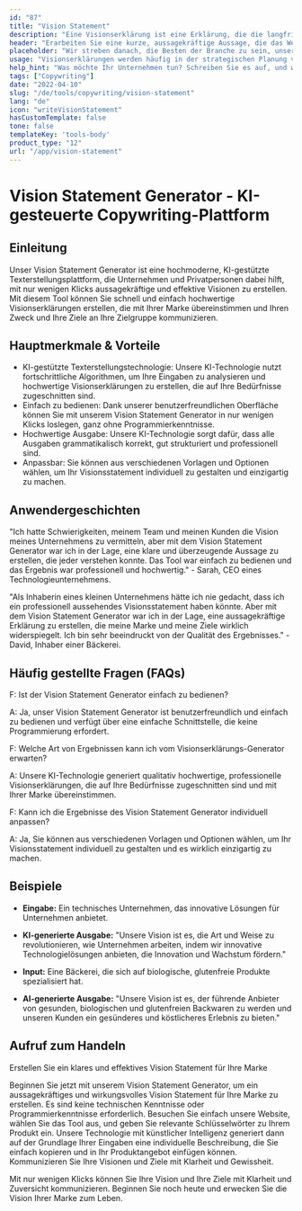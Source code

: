 ```yaml
---
id: "87"
title: "Vision Statement"
description: "Eine Visionserklärung ist eine Erklärung, die die langfristigen Ziele eines Unternehmens umreißt. Es ist eine Erklärung darüber, was das Unternehmen erreichen möchte, und sie wird oft als Mittel zur Motivation und Inspiration der Mitarbeiter eingesetzt."
header: "Erarbeiten Sie eine kurze, aussagekräftige Aussage, die das Wesen Ihres Unternehmens erfasst."
placeholder: "Wir streben danach, die Besten der Branche zu sein, unseren Kunden die bestmögliche Erfahrung zu bieten und einen positiven Einfluss auf die Welt zu nehmen."
usage: "Visionserklärungen werden häufig in der strategischen Planung verwendet, um die Entscheidungsfindung zu steuern und Mitarbeiter und Kunden zu inspirieren. Der folgende Generator kann Ihnen helfen, eine Visionserklärung zu erstellen, die eng mit Ihrer Marke abgestimmt ist."
help_hint: "Was möchte Ihr Unternehmen tun? Schreiben Sie es auf, und wir werden es auf der Grundlage der bereitgestellten Informationen in ein Vision Statement verwandeln."
tags: ["Copywriting"]
date: "2022-04-10"
slug: "/de/tools/copywriting/vision-statement"
lang: "de"
icon: "writeVisionStatement"
hasCustomTemplate: false
tone: false
templateKey: 'tools-body'
product_type: "12"
url: "/app/vision-statement"
---
```


# Vision Statement Generator - KI-gesteuerte Copywriting-Plattform

## Einleitung
Unser Vision Statement Generator ist eine hochmoderne, KI-gestützte Texterstellungsplattform, die Unternehmen und Privatpersonen dabei hilft, mit nur wenigen Klicks aussagekräftige und effektive Visionen zu erstellen. Mit diesem Tool können Sie schnell und einfach hochwertige Visionserklärungen erstellen, die mit Ihrer Marke übereinstimmen und Ihren Zweck und Ihre Ziele an Ihre Zielgruppe kommunizieren.

## Hauptmerkmale & Vorteile
- KI-gestützte Texterstellungstechnologie: Unsere KI-Technologie nutzt fortschrittliche Algorithmen, um Ihre Eingaben zu analysieren und hochwertige Visionserklärungen zu erstellen, die auf Ihre Bedürfnisse zugeschnitten sind.
- Einfach zu bedienen: Dank unserer benutzerfreundlichen Oberfläche können Sie mit unserem Vision Statement Generator in nur wenigen Klicks loslegen, ganz ohne Programmierkenntnisse.
- Hochwertige Ausgabe: Unsere KI-Technologie sorgt dafür, dass alle Ausgaben grammatikalisch korrekt, gut strukturiert und professionell sind.
- Anpassbar: Sie können aus verschiedenen Vorlagen und Optionen wählen, um Ihr Visionsstatement individuell zu gestalten und einzigartig zu machen.

## Anwendergeschichten
"Ich hatte Schwierigkeiten, meinem Team und meinen Kunden die Vision meines Unternehmens zu vermitteln, aber mit dem Vision Statement Generator war ich in der Lage, eine klare und überzeugende Aussage zu erstellen, die jeder verstehen konnte. Das Tool war einfach zu bedienen und das Ergebnis war professionell und hochwertig." - Sarah, CEO eines Technologieunternehmens.

"Als Inhaberin eines kleinen Unternehmens hätte ich nie gedacht, dass ich ein professionell aussehendes Visionsstatement haben könnte. Aber mit dem Vision Statement Generator war ich in der Lage, eine aussagekräftige Erklärung zu erstellen, die meine Marke und meine Ziele wirklich widerspiegelt. Ich bin sehr beeindruckt von der Qualität des Ergebnisses." - David, Inhaber einer Bäckerei.

## Häufig gestellte Fragen (FAQs)

F: Ist der Vision Statement Generator einfach zu bedienen?

A: Ja, unser Vision Statement Generator ist benutzerfreundlich und einfach zu bedienen und verfügt über eine einfache Schnittstelle, die keine Programmierung erfordert.

F: Welche Art von Ergebnissen kann ich vom Visionserklärungs-Generator erwarten?

A: Unsere KI-Technologie generiert qualitativ hochwertige, professionelle Visionserklärungen, die auf Ihre Bedürfnisse zugeschnitten sind und mit Ihrer Marke übereinstimmen.

F: Kann ich die Ergebnisse des Vision Statement Generator individuell anpassen?

A: Ja, Sie können aus verschiedenen Vorlagen und Optionen wählen, um Ihr Visionsstatement individuell zu gestalten und es wirklich einzigartig zu machen.

## Beispiele

- **Eingabe:** Ein technisches Unternehmen, das innovative Lösungen für Unternehmen anbietet.
- **KI-generierte Ausgabe:** "Unsere Vision ist es, die Art und Weise zu revolutionieren, wie Unternehmen arbeiten, indem wir innovative Technologielösungen anbieten, die Innovation und Wachstum fördern."

- **Input:** Eine Bäckerei, die sich auf biologische, glutenfreie Produkte spezialisiert hat.
- **AI-generierte Ausgabe:** "Unsere Vision ist es, der führende Anbieter von gesunden, biologischen und glutenfreien Backwaren zu werden und unseren Kunden ein gesünderes und köstlicheres Erlebnis zu bieten."


## Aufruf zum Handeln

Erstellen Sie ein klares und effektives Vision Statement für Ihre Marke

Beginnen Sie jetzt mit unserem Vision Statement Generator, um ein aussagekräftiges und wirkungsvolles Vision Statement für Ihre Marke zu erstellen. Es sind keine technischen Kenntnisse oder Programmierkenntnisse erforderlich. Besuchen Sie einfach unsere Website, wählen Sie das Tool aus, und geben Sie relevante Schlüsselwörter zu Ihrem Produkt ein. Unsere Technologie mit künstlicher Intelligenz generiert dann auf der Grundlage Ihrer Eingaben eine individuelle Beschreibung, die Sie einfach kopieren und in Ihr Produktangebot einfügen können. Kommunizieren Sie Ihre Visionen und Ziele mit Klarheit und Gewissheit.

Mit nur wenigen Klicks können Sie Ihre Vision und Ihre Ziele mit Klarheit und Zuversicht kommunizieren. Beginnen Sie noch heute und erwecken Sie die Vision Ihrer Marke zum Leben.